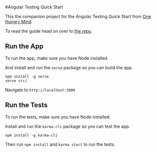 #Angular Testing Quick Start

This the companion project for the Angular Testing Quick Start from [One Hungry Mind](http://onehungrymind.com/).

To read the guide head on over to [the repo](https://github.com/onehungrymind/angular-testing-quick-start-guide).


Run the App
-------------------
To run the app, make sure you have Node installed.

And install and run the `serve` package so you can build the app.

```
npm install -g serve
serve src/
```

Navigate to `http://localhost:3000`

Run the Tests
-------------------

To run the tests, make sure you have Node installed.

Install and run the `karma-cli` package so you can test the app.

```
npm install -g karma-cli
```

Then run `npm install` and `karma start` to run the tests.

